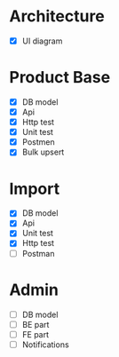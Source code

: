# Architecture
- [x] UI diagram

# Product Base
- [x] DB model
- [x] Api
- [x] Http test
- [x] Unit test
- [x] Postmen
- [x] Bulk upsert

# Import
- [x] DB model
- [x] Api
- [x] Unit test
- [x] Http test
- [ ] Postman

# Admin
- [ ] DB model
- [ ] BE part
- [ ] FE part
- [ ] Notifications